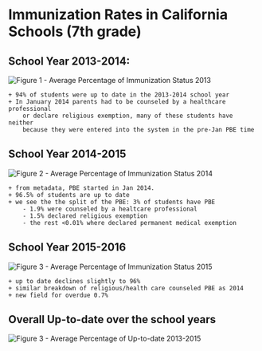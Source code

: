 # Immunization Rates in California Schools (7th grade)

## School Year 2013-2014:

![Figure 1 - Average Percentage of Immunization Status 2013][file1]

[file1]: https://github.com/artopping/nyu-python/tree/master/course3/assignments/about_a_dataset/Figure1_2013.png

	+ 94% of students were up to date in the 2013-2014 school year 
	+ In January 2014 parents had to be counseled by a healthcare professional
	   	or declare religious exemption, many of these students have neither
		because they were entered into the system in the pre-Jan PBE time 

## School Year 2014-2015

![Figure 2 - Average Percentage of Immunization Status 2014][file2]

[file2]: https://github.com/artopping/nyu-python/tree/master/course3/assignments/about_a_dataset/Figure1_2014.png

	+ from metadata, PBE started in Jan 2014. 
	+ 96.5% of students are up to date
	+ we see the the split of the PBE: 3% of students have PBE
		- 1.9% were counseled by a healtcare professional
		- 1.5% declared religious exemption 
		- the rest <0.01% where declared permanent medical exemption

## School Year 2015-2016

![Figure 3 - Average Percentage of Immunization Status 2015][file3]

[file3]: https://github.com/artopping/nyu-python/tree/master/course3/assignments/about_a_dataset/Figure1_2015.png

	+ up to date declines slightly to 96% 
	+ similar breakdown of religious/health care counseled PBE as 2014
	+ new field for overdue 0.7%

## Overall Up-to-date over the school years 

![Figure 3 - Average Percentage of Up-to-date 2013-2015][file4]

[file4]: https://github.com/artopping/nyu-python/tree/master/course3/assignments/about_a_dataset/Figure1_uptodate.png
